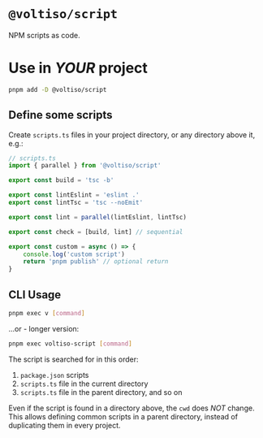 # `@voltiso/script`

NPM scripts as code.

# Use in _YOUR_ project

```sh
pnpm add -D @voltiso/script
```

## Define some scripts

Create `scripts.ts` files in your project directory, or any directory above it,
e.g.:

```ts
// scripts.ts
import { parallel } from '@voltiso/script'

export const build = 'tsc -b'

export const lintEslint = 'eslint .'
export const lintTsc = 'tsc --noEmit'

export const lint = parallel(lintEslint, lintTsc)

export const check = [build, lint] // sequential

export const custom = async () => {
	console.log('custom script')
	return 'pnpm publish' // optional return
}
```

## CLI Usage

```sh
pnpm exec v [command]
```

...or - longer version:

```sh
pnpm exec voltiso-script [command]
```

The script is searched for in this order:

1. `package.json` scripts
2. `scripts.ts` file in the current directory
3. `scripts.ts` file in the parent directory, and so on

Even if the script is found in a directory above, the `cwd` does _NOT_ change.
This allows defining common scripts in a parent directory, instead of
duplicating them in every project.
